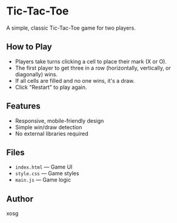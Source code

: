 # Tic-Tac-Toe

A simple, classic Tic-Tac-Toe game for two players.

## How to Play
- Players take turns clicking a cell to place their mark (X or O).
- The first player to get three in a row (horizontally, vertically, or diagonally) wins.
- If all cells are filled and no one wins, it's a draw.
- Click "Restart" to play again.

## Features
- Responsive, mobile-friendly design
- Simple win/draw detection
- No external libraries required

## Files
- `index.html` — Game UI
- `style.css` — Game styles
- `main.js` — Game logic

## Author
xosg
